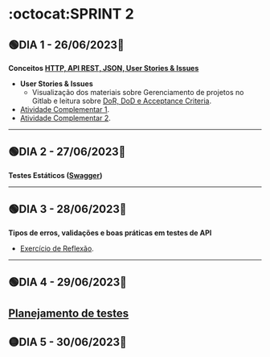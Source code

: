 # :octocat:SPRINT 2
## :green_circle:DIA 1 - 26/06/2023:pushpin:
**Conceitos [HTTP, API REST, JSON, User Stories & Issues](https://github.com/AndressaComp/SPRINTs/issues/17#issue-1777819695)**
- **User Stories & Issues**
   - Visualização dos materiais sobre Gerenciamento de projetos no Gitlab e leitura sobre [DoR, DoD e Acceptance Criteria](https://github.com/AndressaComp/SPRINTs/issues/16#issue-1777386237).
- [Atividade Complementar 1](https://github.com/users/AndressaComp/projects/1/views/1).
- [Atividade Complementar 2](https://github.com/AndressaComp/SPRINTs/issues/18#issue-1777847171).
---
## :green_circle:DIA 2 - 27/06/2023:pushpin:
**Testes Estáticos ([Swagger](https://github.com/AndressaComp/SPRINTs/issues/19#issue-1777937299))**

---
## :green_circle:DIA 3 - 28/06/2023:pushpin:
**Tipos de erros, validações e boas práticas em testes de API**
- [Exercício de Reflexão](https://github.com/AndressaComp/SPRINTs/issues/20#issue-1781244637).
---
## :green_circle:DIA 4 - 29/06/2023:pushpin:
**[Planejamento de testes](https://github.com/AndressaComp/SPRINTs/issues/21#issue-1781358470)**
---
## :yellow_circle:DIA 5 - 30/06/2023:pushpin:
